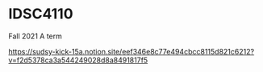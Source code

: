 # IDSC4110
Fall 2021 A term 


https://sudsy-kick-15a.notion.site/eef346e8c77e494cbcc8115d821c6212?v=f2d5378ca3a544249028d8a8491817f5

